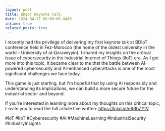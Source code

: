 ```yaml
---
layout: post
title: BDIoT Keynote talk.
date: 2024-04-17 00:00:00-0400
inline: true
related_posts: true
---
```


I recently had the privilege of delivering my first keynote talk at BDIoT conference held in Fez-Morocco (the home of the oldest university in the world - University of al-Qarawiyyin). I shared my insights on the critical issue of cybersecurity in the Industrial Internet of Things (IIoT) era. As I got more into this topic, it became clear to me that the battle between AI-powered cybersecurity and AI-enhanced cyberattacks is one of the most significant challenges we face today. 

This game is just starting, but I'm hopeful that by using AI responsibly and understanding its implications, we can build a more secure future for the industrial sector and beyond. 

If you're interested in learning more about my thoughts on this critical topic, I invite you to read the full article I've written: https://lnkd.in/e6RbZYtV

#IoT #IIoT #Cybersecurity #AI #MachineLearning #IndustrialSecurity #IndustryInsights
